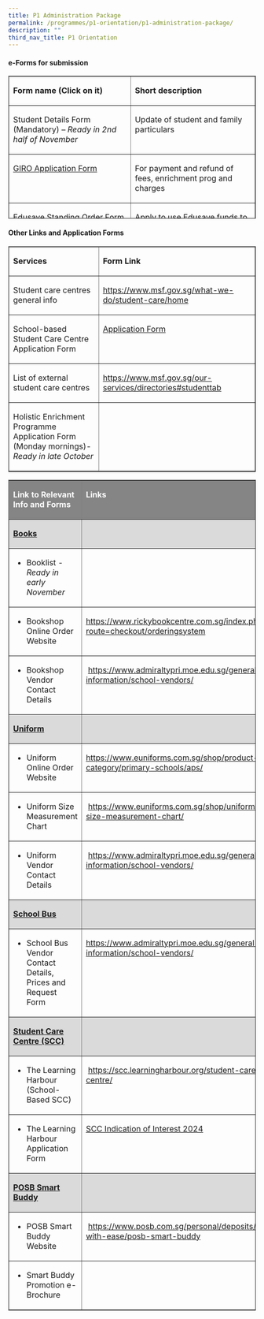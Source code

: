 ```yaml
---
title: P1 Administration Package
permalink: /programmes/p1-orientation/p1-administration-package/
description: ""
third_nav_title: P1 Orientation
---
```

#### e-Forms for submission

<table cellspacing="0" cellpadding="0" border="1" height="290" width="624">
  <tbody><tr>
    <td valign="top" height="34" width="308"><p><strong>Form name    (Click on it)</strong></p></td>
    <td valign="top" width="315"><p><strong>Short    description</strong></p></td>
  </tr>
  <tr>
    <td valign="top" height="64" width="308"><p>Student    Details Form<br>
      (Mandatory) – <em>Ready in 2nd half of November</em></p></td>
    <td valign="top" width="315"><p>Update of    student and family particulars</p></td>
  </tr>
  <tr>
    <td valign="top" height="61" width="308"><p><a href="https://www.moe.gov.sg/financial-matters/fees/egiro/">GIRO    Application Form</a></p>
      <p>&nbsp;</p></td>
    <td valign="top" width="315"><p>For payment    and refund of fees, enrichment prog and charges</p></td>
  </tr>
  <tr>
    <td valign="top" height="64" width="308"><p><a href="https://form.gov.sg/5be24a1bb3f842000fdc4e59">Edusave    Standing Order Form (applicable to SC child)</a></p></td>
    <td valign="top" width="315"><p>Apply to use    Edusave funds to pay for school fees and school enrichment programmes</p></td>
  </tr>
  <tr>
    <td valign="top" height="65" width="308"><p>MOE Financial    Assistance Scheme Application Form<em></em></p></td>
    <td valign="top" width="315"><p><a href="https://form.gov.sg/64e2f8f73f582600139f54ac">Apply for financial assistance</a></p></td>
  </tr>
</tbody></table>


#### Other Links and Application Forms

<table cellpadding="0" cellspacing="0" border="1">
  <tbody><tr>
    <td valign="top" height="38" width="234"><p><b>Services</b></p></td>
    <td valign="top" width="354"><p><b>Form Link</b></p></td>
  </tr>
  <tr>
    <td valign="top" height="42" width="234"><p>Student care    centres general info</p></td>
    <td valign="top" width="354"><p><a href="https://www.msf.gov.sg/what-we-do/student-care/home">https://www.msf.gov.sg/what-we-do/student-care/home</a></p></td>
  </tr>
  <tr>
    <td valign="top" height="53" width="234"><p>School-based    Student Care Centre Application Form</p></td>
		<td valign="top" width="354"><p><a href="https://www.admiraltypri.moe.edu.sg/files/indication%20of%20interest%202024.pdf">Application Form </a></p></td>
  </tr>
  <tr>
    <td valign="top" height="55" width="234"><p>List of    external student care centres</p></td>
    <td valign="top" width="354"><p><a href="https://www.msf.gov.sg/our-services/directories#studenttab">https://www.msf.gov.sg/our-services/directories#studenttab</a></p></td>
  </tr>
  <tr>
    <td valign="top" height="73" width="234"><p>Holistic Enrichment    Programme Application Form (Monday mornings)- <em>Ready in late October</em></p></td>
    <td valign="top" width="354"><p>&nbsp;</p></td>
  </tr>
</tbody></table>

<table width="757" cellpadding="0" cellspacing="0" border="1">
  <tbody><tr>
    <td style="color: #FFFFFF" bgcolor="#858585" valign="top" height="31" width="268"><p><b>Link to Relevant Info and Forms</b></p></td>
    <td style="color: #FFFFFF" bgcolor="#858585" valign="top" width="483"><p><b>Links</b></p></td>
  </tr>
  <tr>
    <td bgcolor="#DADADA" valign="top" height="30" width="268"><p><strong><u>Books</u></strong></p></td>
    <td bgcolor="#DADADA" valign="top" width="483"><p>&nbsp;</p></td>
  </tr>
  <tr>
    <td valign="top" height="40" width="268"><ul type="disc">
      <li>Booklist - <em>Ready in early November</em></li>
    </ul></td>
    <td valign="top" width="483"></td>
  </tr>
  <tr>
    <td valign="top" height="40" width="268"><ul type="disc">
      <li>Bookshop Online Order Website</li>
    </ul></td>
    <td valign="top" width="483"><p><a href="https://www.rickybookcentre.com.sg/index.php?route=checkout/orderingsystem">https://www.rickybookcentre.com.sg/index.php?route=checkout/orderingsystem</a></p></td>
  </tr>
  <tr>
    <td valign="top" height="40" width="268"><ul type="disc">
      <li>Bookshop Vendor Contact Details</li>
    </ul></td>
    <td valign="top" width="483"><p>&nbsp;<a href="https://www.admiraltypri.moe.edu.sg/general-information/school-vendors/">https://www.admiraltypri.moe.edu.sg/general-information/school-vendors/</a></p></td>
  </tr>
  <tr>
    <td bgcolor="#DADADA" valign="top" height="30" width="268"><p><strong><u>Uniform</u></strong></p></td>
    <td bgcolor="#DADADA" valign="top" width="483"></td>
  </tr>
  <tr>
    <td valign="top" height="40" width="268"><ul type="disc">
      <li>Uniform Online Order Website</li>
    </ul></td>
    <td valign="top" width="483"><p><a href="https://www.euniforms.com.sg/shop/product-category/primary-schools/aps/">https://www.euniforms.com.sg/shop/product-category/primary-schools/aps/</a></p></td>
  </tr>
  <tr>
    <td valign="top" height="40" width="268"><ul type="disc">
      <li>Uniform Size Measurement Chart</li>
    </ul></td>
    <td valign="top" width="483"><p>&nbsp;<a href="https://www.euniforms.com.sg/shop/uniform-size-measurement-chart/">https://www.euniforms.com.sg/shop/uniform-size-measurement-chart/</a></p></td>
  </tr>
  <tr>
    <td valign="top" height="40" width="268"><ul type="disc">
      <li>Uniform Vendor Contact Details</li>
    </ul></td>
    <td valign="top" width="483"><p>&nbsp;<a href="https://www.admiraltypri.moe.edu.sg/general-information/school-vendors/">https://www.admiraltypri.moe.edu.sg/general-information/school-vendors/</a></p></td>
  </tr>
  <tr>
    <td bgcolor="#DADADA" valign="top" height="30" width="268"><p><strong><u>School    Bus</u></strong></p></td>
    <td bgcolor="#DADADA" valign="top" width="483"></td>
  </tr>
  <tr>
    <td valign="top" height="40" width="268"><ul type="disc">
      <li>School Bus Vendor Contact Details, Prices and Request Form</li>
    </ul></td>
    <td valign="top" width="483"><p><a href="https://www.admiraltypri.moe.edu.sg/general-information/school-vendors/">https://www.admiraltypri.moe.edu.sg/general-information/school-vendors/</a></p></td>
  </tr>
  <tr>
    <td bgcolor="#DADADA" valign="top" height="30" width="268"><p><strong><u>Student    Care Centre (SCC)</u></strong></p></td>
    <td bgcolor="#DADADA" valign="top" width="483"></td>
  </tr>
  <tr>
    <td valign="top" height="40" width="268"><ul type="disc">
      <li>The Learning Harbour (School-Based SCC)</li>
    </ul></td>
    <td valign="top" width="483"><p>&nbsp;<a href="https://scc.learningharbour.org/student-care-centre/">https://scc.learningharbour.org/student-care-centre/</a></p></td>
  </tr>
  <tr>
    <td valign="top" height="40" width="268"><ul type="disc">
      <li>The Learning Harbour Application Form</li>
    </ul></td>
    <td valign="top" width="483"><p><a href="/files/indication%20of%20interest%202024.pdf">SCC Indication of Interest 2024</a></p></td>
  </tr>
  <tr>
    <td bgcolor="#DADADA" height="30" width="268"><p><strong><u>POSB Smart Buddy<br>
    </u></strong></p></td>
    <td bgcolor="#DADADA" width="483"><p>&nbsp;</p></td>
  </tr>
  <tr>
    <td valign="top" height="40" width="268"><ul type="disc">
      <li>POSB Smart Buddy Website</li>
    </ul></td>
    <td valign="top" width="483"><p>&nbsp;<a href="https://www.posb.com.sg/personal/deposits/bank-with-ease/posb-smart-buddy">https://www.posb.com.sg/personal/deposits/bank-with-ease/posb-smart-buddy</a></p></td>
  </tr>
  <tr>
    <td valign="top" height="40" width="268"><ul type="disc">
      <li>Smart Buddy Promotion e-Brochure</li>
    </ul></td>
    <td width="483"><p>&nbsp;</p></td>
  </tr>
</tbody></table>